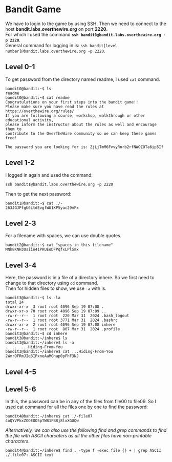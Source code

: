 # Bandit Game  
We have to login to the game by using SSH. Then we need to connect to the host **bandit.labs.overthewire.org** on port **2220**.  
For which I used the command **`ssh bandit0@bandit.labs.overthewire.org -p 2220`**.  
General command for logging in is: `ssh bandit[level number]@bandit.labs.overthewire.org -p 2220`.

## Level 0-1  
To get password from the directory named readme, I used `cat` command.  
```
bandit0@bandit:~$ ls
readme
bandit0@bandit:~$ cat readme
Congratulations on your first steps into the bandit game!!
Please make sure you have read the rules at https://overthewire.org/rules/
If you are following a course, workshop, walkthrough or other educational activity,
please inform the instructor about the rules as well and encourage them to
contribute to the OverTheWire community so we can keep these games free!

The password you are looking for is: ZjLjTmM6FvvyRnrb2rfNWOZOTa6ip5If
```

## Level 1-2  
I logged in again and used the command:  
```
ssh bandit1@bandit.labs.overthewire.org -p 2220
```
Then to get the next password:  
```
bandit1@bandit:~$ cat ./-
263JGJPfgU6LtdEvgfWU1XP5yac29mFx
```

## Level 2-3  
For a filename with spaces, we can use double quotes.  
```
bandit2@bandit:~$ cat "spaces in this filename"
MNk8KNH3Usiio41PRUEoDFPqfxLPlSmx
```

## Level 3-4  
Here, the password is in a file of a directory inhere. So we first need to change to that directory using `cd` command.  
Then for hidden files to show, we use `-a` with ls.  
```
bandit3@bandit:~$ ls -la
total 24
drwxr-xr-x  3 root root 4096 Sep 19 07:08 .
drwxr-xr-x 70 root root 4096 Sep 19 07:09 ..
-rw-r--r--  1 root root  220 Mar 31  2024 .bash_logout
-rw-r--r--  1 root root 3771 Mar 31  2024 .bashrc
drwxr-xr-x  2 root root 4096 Sep 19 07:08 inhere
-rw-r--r--  1 root root  807 Mar 31  2024 .profile
bandit3@bandit:~$ cd inhere
bandit3@bandit:~/inhere$ ls
bandit3@bandit:~/inhere$ ls -a
.  ..  ...Hiding-From-You
bandit3@bandit:~/inhere$ cat ...Hiding-From-You
2WmrDFRmJIq3IPxneAaMGhap0pFhF3NJ
```

## Level 4-5  


## Level 5-6  
In this, the password can be in any of the files from file00 to file09. So I used cat command for all the files one by one to find the password:   
```
bandit4@bandit:~/inhere$ cat ./-file07
4oQYVPkxZOOEOO5pTW81FB8j8lxXGUQw  
```
_Alternatively, we can also use the following find and grep commands to find the file with ASCII charcaters as all the other files have non-printable characters._  
```
bandit4@bandit:~/inhere$ find . -type f -exec file {} + | grep ASCII
./-file07: ASCII text
```
